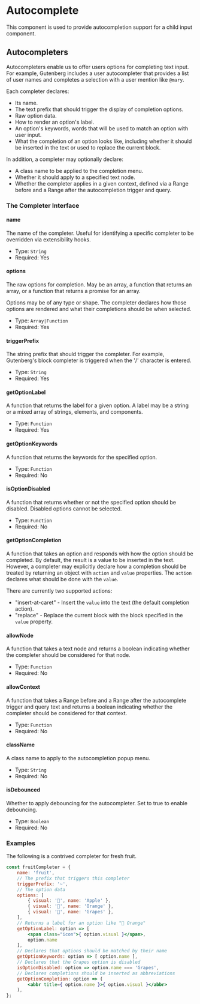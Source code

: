 Autocomplete
============

This component is used to provide autocompletion support for a child input component.

## Autocompleters

Autocompleters enable us to offer users options for completing text input. For example, Gutenberg includes a user autocompleter that provides a list of user names and completes a selection with a user mention like `@mary`.

Each completer declares:

* Its name.
* The text prefix that should trigger the display of completion options.
* Raw option data.
* How to render an option's label.
* An option's keywords, words that will be used to match an option with user input.
* What the completion of an option looks like, including whether it should be inserted in the text or used to replace the current block.

In addition, a completer may optionally declare:

* A class name to be applied to the completion menu.
* Whether it should apply to a specified text node.
* Whether the completer applies in a given context, defined via a Range before and a Range after the autocompletion trigger and query.

### The Completer Interface

#### name

The name of the completer. Useful for identifying a specific completer to be overridden via extensibility hooks.

- Type: `String`
- Required: Yes

#### options

The raw options for completion. May be an array, a function that returns an array, or a function that returns a promise for an array.

Options may be of any type or shape. The completer declares how those options are rendered and what their completions should be when selected.

- Type: `Array|Function`
- Required: Yes

#### triggerPrefix

The string prefix that should trigger the completer. For example, Gutenberg's block completer is triggered when the '/' character is entered.

- Type: `String`
- Required: Yes

#### getOptionLabel

A function that returns the label for a given option. A label may be a string or a mixed array of strings, elements, and components.

- Type: `Function`
- Required: Yes

#### getOptionKeywords

A function that returns the keywords for the specified option.

- Type: `Function`
- Required: No

#### isOptionDisabled

A function that returns whether or not the specified option should be disabled. Disabled options cannot be selected.

- Type: `Function`
- Required: No

#### getOptionCompletion

A function that takes an option and responds with how the option should be completed. By default, the result is a value to be inserted in the text. However, a completer may explicitly declare how a completion should be treated by returning an object with `action` and `value` properties. The `action` declares what should be done with the `value`.

There are currently two supported actions:

* "insert-at-caret" - Insert the `value` into the text (the default completion action).
* "replace" - Replace the current block with the block specified in the `value` property.

#### allowNode

A function that takes a text node and returns a boolean indicating whether the completer should be considered for that node.

- Type: `Function`
- Required: No

#### allowContext

A function that takes a Range before and a Range after the autocomplete trigger and query text and returns a boolean indicating whether the completer should be considered for that context.

- Type: `Function`
- Required: No

#### className

A class name to apply to the autocompletion popup menu.

- Type: `String`
- Required: No

#### isDebounced

Whether to apply debouncing for the autocompleter. Set to true to enable debouncing.

- Type: `Boolean`
- Required: No

### Examples

The following is a contrived completer for fresh fruit.

```jsx
const fruitCompleter = {
	name: 'fruit',
	// The prefix that triggers this completer
	triggerPrefix: '~',
	// The option data
	options: [
		{ visual: '🍎', name: 'Apple' },
		{ visual: '🍊', name: 'Orange' },
		{ visual: '🍇', name: 'Grapes' },
	],
	// Returns a label for an option like "🍊 Orange"
	getOptionLabel: option => [
		<span class="icon">{ option.visual }</span>,
		option.name
	],
	// Declares that options should be matched by their name
	getOptionKeywords: option => [ option.name ],
	// Declares that the Grapes option is disabled
	isOptionDisabled: option => option.name === 'Grapes',
	// Declares completions should be inserted as abbreviations
	getOptionCompletion: option => (
		<abbr title={ option.name }>{ option.visual }</abbr>
	),
};
```
